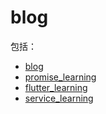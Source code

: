 # blog

包括：

- [blog](https://github.com/lpldplws/blog/tree/master/blog)
- [promise_learning](https://github.com/lpldplws/blog/tree/master/promise_learning)
- [flutter_learning](https://github.com/lpldplws/blog/tree/master/flutter_learning)
- [service_learning](https://github.com/lpldplws/blog/tree/master/service_learning)
